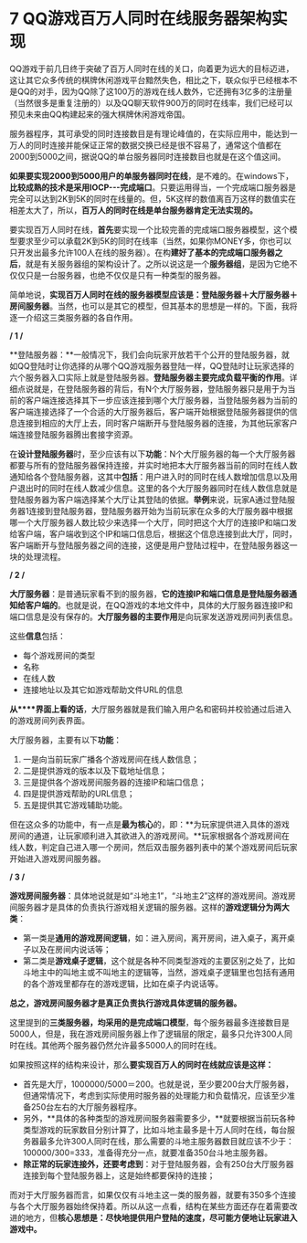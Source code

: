 # 7 QQ游戏百万人同时在线服务器架构实现

QQ游戏于前几日终于突破了百万人同时在线的关口，向着更为远大的目标迈进，这让其它众多传统的棋牌休闲游戏平台黯然失色，相比之下，联众似乎已经根本不是QQ的对手，因为QQ除了这100万的游戏在线人数外，它还拥有3亿多的注册量（当然很多是重复注册的）以及QQ聊天软件900万的同时在线率，我们已经可以预见未来由QQ构建起来的强大棋牌休闲游戏帝国。

服务器程序，其可承受的同时连接数目是有理论峰值的，在实际应用中，能达到一万人的同时连接并能保证正常的数据交换已经是很不容易了，通常这个值都在2000到5000之间，据说QQ的单台服务器同时连接数目也就是在这个值这间。

**如果要实现2000到5000用户的单服务器同时在线**，是不难的。在windows下，**比较成熟的技术是采用IOCP---完成端口**。只要运用得当，一个完成端口服务器是完全可以达到2K到5K的同时在线量的。但，5K这样的数值离百万这样的数值实在相差太大了，所以，**百万人的同时在线是单台服务器肯定无法实现的。**

要实现百万人同时在线，**首先**要实现一个比较完善的完成端口服务器模型，这个模型要求至少可以承载2K到5K的同时在线率（当然，如果你MONEY多，你也可以只开发出最多允许100人在线的服务器）。在构**建好了基本的完成端口服务器之后**，就是有关服务器组的架构设计了。之所以说这是一个**服务器组**，是因为它绝不仅仅只是一台服务器，也绝不仅仅是只有一种类型的服务器。

简单地说，**实现百万人同时在线的服务器模型应该是：登陆服务器＋大厅服务器＋房间服务器**。当然，也可以是其它的模型，但其基本的思想是一样的。下面，我将逐一介绍这三类服务器的各自作用。

**/ 1 /**

**登陆服务器：**一般情况下，我们会向玩家开放若干个公开的登陆服务器，就如QQ登陆时让你选择的从哪个QQ游戏服务器登陆一样，QQ登陆时让玩家选择的六个服务器入口实际上就是登陆服务器。**登陆服务器主要完成负载平衡的作用**。详细点说就是，在登陆服务器的背后，有N个大厅服务器，登陆服务器只是用于为当前的客户端连接选择其下一步应该连接到哪个大厅服务器，当登陆服务器为当前的客户端连接选择了一个合适的大厅服务器后，客户端开始根据登陆服务器提供的信息连接到相应的大厅上去，同时客户端断开与登陆服务器的连接，为其他玩家客户端连接登陆服务器腾出套接字资源。

在**设计登陆服务器**时，至少应该有以下**功能**：N个大厅服务器的每一个大厅服务器都要与所有的登陆服务器保持连接，并实时地把本大厅服务器当前的同时在线人数通知给各个登陆服务器，这其中**包括**：用户进入时的同时在线人数增加信息以及用户退出时的同时在线人数减少信息。这里的各个大厅服务器同时在线人数信息就是登陆服务器为客户端选择某个大厅让其登陆的依据。**举例**来说，玩家A通过登陆服务器1连接到登陆服务器，登陆服务器开始为当前玩家在众多的大厅服务器中根据哪一个大厅服务器人数比较少来选择一个大厅，同时把这个大厅的连接IP和端口发给客户端，客户端收到这个IP和端口信息后，根据这个信息连接到此大厅，同时，客户端断开与登陆服务器之间的连接，这便是用户登陆过程中，在登陆服务器这一块的处理流程。

**/ 2 /**

**大厅服务器**：是普通玩家看不到的服务器，**它的连接IP和端口信息是登陆服务器通知给客户端的**。也就是说，在QQ游戏的本地文件中，具体的大厅服务器连接IP和端口信息是没有保存的。**大厅服务器的主要作用**是向玩家发送游戏房间列表信息。

这些**信息**包括：

- 每个游戏房间的类型
- 名称
- 在线人数
- 连接地址以及其它如游戏帮助文件URL的信息

**从****界面上看的话**，大厅服务器就是我们输入用户名和密码并校验通过后进入的游戏房间列表界面。

大厅服务器，主要有以下**功能**：

1. 一是向当前玩家广播各个游戏房间在线人数信息；
2. 二是提供游戏的版本以及下载地址信息；
3. 三是提供各个游戏房间服务器的连接IP和端口信息；
4. 四是提供游戏帮助的URL信息；
5. 五是提供其它游戏辅助功能。

但在这众多的功能中，有一点是**最为核心**的，即：**为玩家提供进入具体的游戏房间的通道，让玩家顺利进入其欲进入的游戏房间。**玩家根据各个游戏房间在线人数，判定自己进入哪一个房间，然后双击服务器列表中的某个游戏房间后玩家开始进入游戏房间服务器。

**/ 3 /**

**游戏房间服务器**：具体地说就是如“斗地主1”，“斗地主2”这样的游戏房间。游戏房间服务器才是具体的负责执行游戏相关逻辑的服务器。这样的**游戏逻辑分为两大类**：

- 第一类是**通用的游戏房间逻辑**，如：进入房间，离开房间，进入桌子，离开桌子以及在房间内说话等；
- 第二类是**游戏桌子逻辑**，这个就是各种不同类型游戏的主要区别之处了，比如斗地主中的叫地主或不叫地主的逻辑等，当然，游戏桌子逻辑里也包括有通用的各个游戏里都存在的游戏逻辑，比如在桌子内说话等。

**总之，游戏房间服务器才是真正负责执行游戏具体逻辑的服务器。**

这里提到的**三类服务器，均采用的是完成端口模型**，每个服务器最多连接数目是5000人，但是，我在游戏房间服务器上作了逻辑层的限定，最多只允许300人同时在线。其他两个服务器仍然允许最多5000人的同时在线。

如果按照这样的结构来设计，那么**要实现百万人的同时在线就应该是这样：**

- 首先是大厅，1000000/5000＝200。也就是说，至少要200台大厅服务器，但通常情况下，考虑到实际使用时服务器的处理能力和负载情况，应该至少准备250台左右的大厅服务器程序。
- 另外，**具体的各种类型的游戏房间服务器需要多少，**就要根据当前玩各种类型游戏的玩家数目分别计算了，比如斗地主最多是十万人同时在线，每台服务器最多允许300人同时在线，那么需要的斗地主服务器数目就应该不少于：100000/300=333，准备得充分一点，就要准备350台斗地主服务器。
- **除正常的玩家连接外，还要考虑到**：对于登陆服务器，会有250台大厅服务器连接到每个登陆服务器上，这是始终都要保持的连接；

而对于大厅服务器而言，如果仅仅有斗地主这一类的服务器，就要有350多个连接与各个大厅服务器始终保持着。所以从这一点看，结构在某些方面还存在着需要改进的地方，但**核心思想是：尽快地提供用户登陆的速度，尽可能方便地让玩家进入游戏中。**